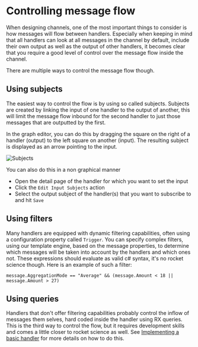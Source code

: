# Controlling message flow

When designing channels, one of the most important things to consider is how messages will flow between handlers. Especially when keeping in mind that all handlers can look at all messages in the channel by default, include their own output as well as the output of other handlers, it becomes clear that you require a good level of control over the message flow inside the channel. 

There are multiple ways to control the message flow though.

## Using subjects

The easiest way to control the flow is by using so called subjects. Subjects are created by linking the input of one handler to the output of another, this will limit the message flow inbound for the second handler to just those messages that are outputted by the first.

In the graph editor, you can do this by dragging the square on the right of a handler (output) to the left square on another (input). The resulting subject is displayed as an arrow pointing to the input.

![Subjects](/documentation/images/architecture-channel.png)

You can also do this in a non graphical manner
 * Open the detail page of the handler for which you want to set the input
 * Click the `Edit Input Subjects` action
 * Select the output subject of the handler(s) that you want to subscribe to and hit `Save`

## Using filters

Many handlers are equipped with dynamic filtering capabilities, often using a configuration property called `Trigger`. You can specify complex filters, using our template engine, based on the message properties, to determine which messages will be taken into account by the handlers and which ones not. These expressions should evaluate as valid c# syntax, it's no rocket science though. Here is an example of such a filter: 

`message.AggregationMode == "Average" && (message.Amount < 18 || message.Amount > 27)`

## Using queries

Handlers that don't offer filtering capabilities probably control the inflow of messages them selves, hard coded inside the handler using RX queries. This is the third way to control the flow, but it requires development skills and comes a little closer to rocket science as well. See [Implementing a basic handler](/documentation/developing-handlers/implementing-basic-handler) for more details on how to do this.